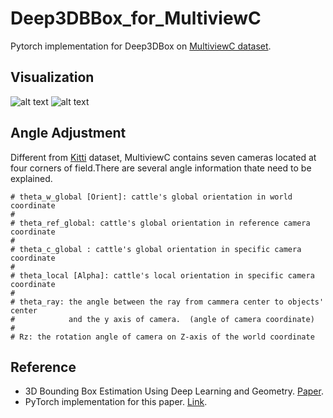 # Deep3DBBox_for_MultiviewC
 Pytorch implementation for Deep3DBox on [MultiviewC dataset](https://github.com/Robert-Mar/MultiviewC).
 
## Visualization 
![alt text](https://github.com/Robert-Mar/Deep3DBox_for_MultiviewC/blob/main/results/C0.png "Visualization of Camera1")
![alt text](https://github.com/Robert-Mar/Deep3DBox_for_MultiviewC/blob/main/results/C6.png "Visualization of Camera6")

## Angle Adjustment
Different from [Kitti](http://www.cvlibs.net/datasets/kitti/) dataset, MultiviewC contains seven cameras located at four corners of field.There are several angle information thate need to be explained.

    # theta_w_global [Orient]: cattle's global orientation in world coordinate
    #
    # theta_ref_global: cattle's global orientation in reference camera coordinate
    #
    # theta_c_global : cattle's global orientation in specific camera coordinate  
    #
    # theta_local [Alpha]: cattle's local orientation in specific camera coordinate 
    #
    # theta_ray: the angle between the ray from cammera center to objects' center 
    #            and the y axis of camera.  (angle of camera coordinate)
    #
    # Rz: the rotation angle of camera on Z-axis of the world coordinate

## Reference
* 3D Bounding Box Estimation Using Deep Learning and Geometry. [Paper](https://arxiv.org/abs/1612.00496).
* PyTorch implementation for this paper. [Link](https://github.com/skhadem/3D-BoundingBox).
